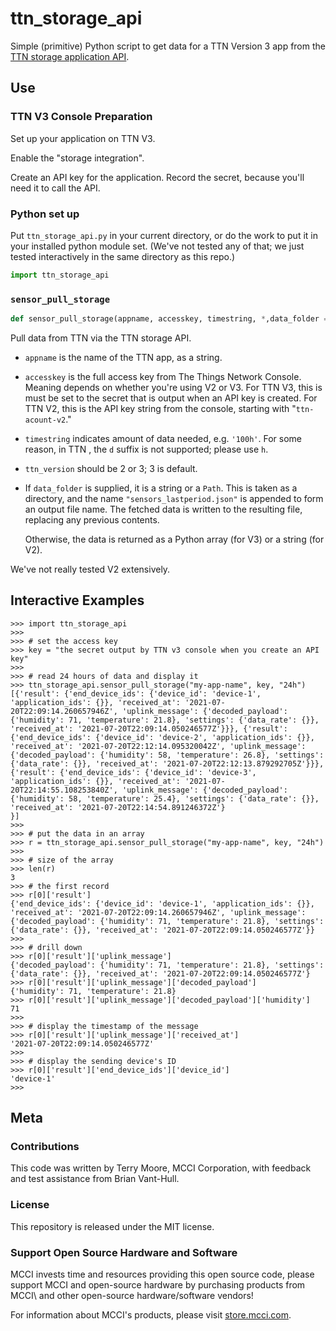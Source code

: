 # ttn_storage_api

Simple (primitive) Python script to get data for a TTN Version 3 app from the [TTN storage application API](https://www.thethingsnetwork.org/docs/applications/storage/).

## Use

### TTN V3 Console Preparation

Set up your application on TTN V3.

Enable the "storage integration".

Create an API key for the application. Record the secret, because you'll need it to call the API.

### Python set up

Put `ttn_storage_api.py` in your current directory, or do the work to put it in your installed python module set. (We've not tested any of that; we just tested interactively in the same directory as this repo.)

```python
import ttn_storage_api
```

### `sensor_pull_storage`

```python
def sensor_pull_storage(appname, accesskey, timestring, *,data_folder = None, ttn_version=3):
```

Pull data from TTN via the TTN storage API.

- `appname` is the name of the TTN app, as a string.

- `accesskey` is the full access key from The Things Network Console. Meaning depends on whether you're using V2 or V3.  For TTN V3, this is must be set to the secret that is output when an API key is created. For TTN V2, this is the API key string from the console, starting with "`ttn-acount-v2`."

- `timestring` indicates amount of data needed, e.g. `'100h'`. For some reason, in TTN , the `d` suffix is not supported; please use `h`.

- `ttn_version` should be 2 or 3; 3 is default.

- If `data_folder` is supplied, it is a string or a `Path`. This is taken as a directory, and the name `"sensors_lastperiod.json"` is appended to form an output file name. The fetched data is written to the resulting file, replacing any previous contents.

   Otherwise, the data is returned as a Python array (for V3) or a string (for V2).

We've not really tested V2 extensively.

## Interactive Examples

```console
>>> import ttn_storage_api
>>>
>>> # set the access key
>>> key = "the secret output by TTN v3 console when you create an API key"
>>>
>>> # read 24 hours of data and display it
>>> ttn_storage_api.sensor_pull_storage("my-app-name", key, "24h")
[{'result': {'end_device_ids': {'device_id': 'device-1', 'application_ids': {}}, 'received_at': '2021-07-20T22:09:14.260657946Z', 'uplink_message': {'decoded_payload': {'humidity': 71, 'temperature': 21.8}, 'settings': {'data_rate': {}}, 'received_at': '2021-07-20T22:09:14.050246577Z'}}}, {'result': {'end_device_ids': {'device_id': 'device-2', 'application_ids': {}}, 'received_at': '2021-07-20T22:12:14.095320042Z', 'uplink_message': {'decoded_payload': {'humidity': 58, 'temperature': 26.8}, 'settings': {'data_rate': {}}, 'received_at': '2021-07-20T22:12:13.879292705Z'}}}, {'result': {'end_device_ids': {'device_id': 'device-3', 'application_ids': {}}, 'received_at': '2021-07-20T22:14:55.108253840Z', 'uplink_message': {'decoded_payload': {'humidity': 58, 'temperature': 25.4}, 'settings': {'data_rate': {}}, 'received_at': '2021-07-20T22:14:54.891246372Z'}
}]
>>>
>>> # put the data in an array
>>> r = ttn_storage_api.sensor_pull_storage("my-app-name", key, "24h")
>>>
>>> # size of the array
>>> len(r)
3
>>> # the first record
>>> r[0]['result']
{'end_device_ids': {'device_id': 'device-1', 'application_ids': {}}, 'received_at': '2021-07-20T22:09:14.260657946Z', 'uplink_message': {'decoded_payload': {'humidity': 71, 'temperature': 21.8}, 'settings': {'data_rate': {}}, 'received_at': '2021-07-20T22:09:14.050246577Z'}}
>>>
>>> # drill down
>>> r[0]['result']['uplink_message']
{'decoded_payload': {'humidity': 71, 'temperature': 21.8}, 'settings': {'data_rate': {}}, 'received_at': '2021-07-20T22:09:14.050246577Z'}
>>> r[0]['result']['uplink_message']['decoded_payload']
{'humidity': 71, 'temperature': 21.8}
>>> r[0]['result']['uplink_message']['decoded_payload']['humidity']
71
>>>
>>> # display the timestamp of the message
>>> r[0]['result']['uplink_message']['received_at']
'2021-07-20T22:09:14.050246577Z'
>>>
>>> # display the sending device's ID
>>> r[0]['result']['end_device_ids']['device_id']
'device-1'
>>>
```

## Meta

### Contributions

This code was written by Terry Moore, MCCI Corporation, with feedback and test assistance from Brian Vant-Hull.

### License

This repository is released under the MIT license.

### Support Open Source Hardware and Software

MCCI invests time and resources providing this open source code, please support MCCI and open-source hardware by purchasing products from MCCI\ and other open-source hardware/software vendors!

For information about MCCI's products, please visit [store.mcci.com](https://store.mcci.com/).
